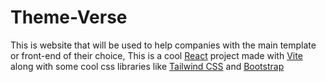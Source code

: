 # Theme-Verse
This is website that will be used to help companies with the main template or front-end of their choice, This is a cool [React](https://react.dev) project made with [Vite](https://vitejs.dev) along with some cool css libraries like [Tailwind CSS](https://tailwindcss.com) and [Bootstrap](https://getbootstrap.com) 
